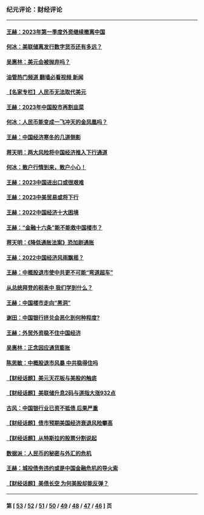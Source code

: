 ### 纪元评论：财经评论
---
#### [王赫：2023年第一季度外资继续撤离中国](../../pages/nsc1026/n13988870.md?07090330) 
#### [何冰：美联储离发行数字货币还有多远？](../../pages/nsc1026/n13986109.md?07090330) 
#### [吴惠林：美元会被抛弃吗？](../../pages/nsc1026/n13984087.md?07090330) 
#### [油管热门频道 翻墙必看视频 新闻](ok?07090330)
#### [【名家专栏】人民币无法取代美元](../../pages/nsc1026/n13974270.md?07090330) 
#### [王赫：2023年中国股市再割韭菜](../../pages/nsc1026/n13965334.md?07090330) 
#### [何冰：人民币能变成一飞冲天的金凤凰吗？](../../pages/nsc1026/n13964999.md?07090330) 
#### [王赫：中国经济寒冬的几道侧影](../../pages/nsc1026/n13932953.md?07090330) 
#### [蒋天明：两大风险将中国经济推入下行通道](../../pages/nsc1026/n13929820.md?07090330) 
#### [何冰：散户行情到来，散户小心！](../../pages/nsc1026/n13928308.md?07090330) 
#### [王赫：2023中国进出口或很艰难](../../pages/nsc1026/n13911515.md?07090330) 
#### [王赫：2023中美贸易或将下行](../../pages/nsc1026/n13899005.md?07090330) 
#### [王赫：2022中国经济十大困境](../../pages/nsc1026/n13883766.md?07090330) 
#### [王赫：“金融十六条”能不能救中国楼市？](../../pages/nsc1026/n13868431.md?07090330) 
#### [蒋天明：《降低通胀法案》恐加剧通胀](../../pages/nsc1026/n13806996.md?07090330) 
#### [王赫：2022中国经济风雨飘摇？](../../pages/nsc1026/n13803207.md?07090330) 
#### [王赫：中概股退市使中共更不可能“弯道超车”](../../pages/nsc1026/n13802858.md?07090330) 
#### [从总统拜登的税表中 我们学到什么？](../../pages/nsc1026/n13773081.md?07090330) 
#### [王赫：中国楼市走向“黑洞”](../../pages/nsc1026/n13770647.md?07090330) 
#### [谢田：中国银行挤兑会恶化到何种程度?](../../pages/nsc1026/n13766965.md?07090330) 
#### [王赫：外贸外资稳不住中国经济](../../pages/nsc1026/n13753933.md?07090330) 
#### [吴惠林：正念因应通货膨胀](../../pages/nsc1026/n13750350.md?07090330) 
#### [陈思敏：中概股退市风暴 中共稳得住吗](../../pages/nsc1026/n13738978.md?07090330) 
#### [【财经话题】美元天花板与美股的触底](../../pages/nsc1026/n13736495.md?07090330) 
#### [【财经话题】美联储升息2码与道指大涨932点](../../pages/nsc1026/n13727377.md?07090330) 
#### [古风：中国银行业已资不抵债 后果严重](../../pages/nsc1026/n13726111.md?07090330) 
#### [【财经话题】债市预期美国经济衰退风险攀高](../../pages/nsc1026/n13698043.md?07090330) 
#### [【财经话题】从特斯拉的股票分割说起](../../pages/nsc1026/n13679733.md?07090330) 
#### [数据派：人民币的秘密与外汇的危机](../../pages/nsc1026/n13667092.md?07090330) 
#### [王赫：城投债务违约或是中国金融危机的导火索](../../pages/nsc1026/n13665322.md?07090330) 
#### [【财经话题】美债长空 为何美股却能反弹？](../../pages/nsc1026/n13665895.md?07090330) 

---
#### 第 [ [53](./53.md?07090330) / [52](./52.md?07090330) / [51](./51.md?07090330) / [50](./50.md?07090330) / [49](./49.md?07090330) / [48](./48.md?07090330) / [47](./47.md?07090330) / [46](./46.md?07090330) ] 页
